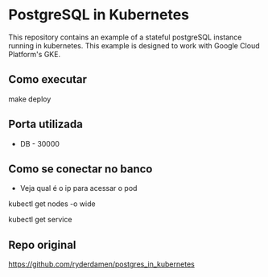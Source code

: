 # PostgreSQL in Kubernetes

This repository contains an example of a stateful postgreSQL instance running in kubernetes. This example is designed to work with Google Cloud Platform's GKE.

## Como executar

make deploy

## Porta utilizada

- DB - 30000

## Como se conectar no banco

* Veja qual é o ip para acessar o pod

kubectl get nodes -o wide

kubectl get service

## Repo original 

https://github.com/ryderdamen/postgres_in_kubernetes